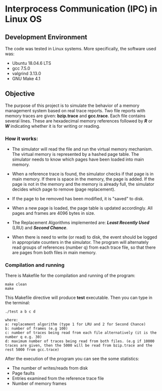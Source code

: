 # Interprocess Communication (IPC) in Linux OS


## Development Environment

The code was tested in Linux systems. More specifically, the software used was:
* Ubuntu 18.04.6 LTS
* gcc 7.5.0
* valgrind 3.13.0
* GNU Make 4.1

## Objective
The purpose of this project is to simulate the behavior of a memory management system based on real trace reports. Two file reports with memory traces are given: **bzip.trace** and **gcc.trace**. Each file contains several lines. These are hexadecimal memory references followed by ***R*** or ***W*** indicating whether it is for writing or reading.

### How it works:
* The simulator will read the file and run the virtual memory mechanism. The virtual memory is represented by a hashed page table. The simulator needs to know which pages have been loaded into main memory. 

* When a reference trace is found, the simulator checks if that page is in main memory. If there is space in the memory, the page is added. If the page is not in the memory and the memory is already full, the simulator decides which page to remove (page replacement). 

* If the page to be removed has been modified, it is "saved" to disk. 

* When a new page is loaded, the page table is updated accordingly. All pages and frames are 4096 bytes in size. 

* The Replacement Algorithms implemented are: ***Least Recently Used*** (LRU) and ***Second Chance***.

* When there is need to write (or read) to disk, the event should be logged in appropriate counters in the simulator. The program will alternately read groups of references (number q) from each trace file, so that there are pages from both files in main memory.


### Compilation and running

There is Makefile for the compilation and running of the program:

```
make clean
make
```
This Makefile directive will produce **test** executable.
Then you can type in the terminal:

```
./test a b c d 

where: 
a: replacement algorithm (type 1 for LRU and 2 for Second Chance)
b: number of frames (e.g 100)
c: number of traces being read from each file alternatively (it is the number q e.g. 30)
d: maximum number of traces being read from both files. (e.g if 10000 traces are given, then the 5000 will be read from bzip.trace and the rest 5000 from gcc.trace) 
```
After the execution of the program you can see the some statistics:

* The number of writes/reads from disk
* Page faults
* Entries examined from the reference trace file
* Number of memory frames